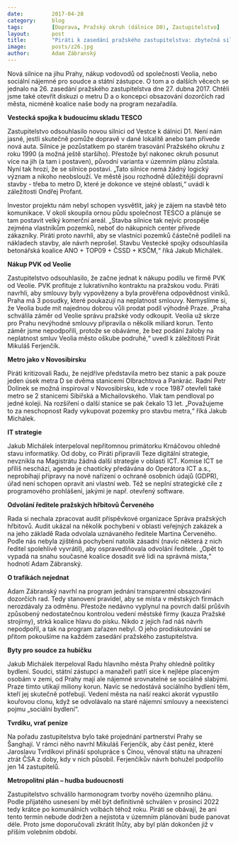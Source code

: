 ```yaml
---
date:         2017-04-28
category:     blog
tags:         [Doprava, Pražský okruh (dálnice D0), Zastupitelstvo]
layout:       post
title:        "Piráti k zasedání pražského zastupitelstva: zbytečná silnice za miliardy" 
image:        posts/z26.jpg
author:       Adam Zábranský
---
```


Nová silnice na jihu Prahy, nákup vodovodů od společnosti Veolia, nebo sociální nájemné pro soudce a státní zástupce. O tom a o dalších věcech se jednalo na 26. zasedání pražského zastupitelstva dne 27. dubna 2017. Chtěli jsme také otevřít diskuzi o metru D a o koncepci obsazování dozorčích rad města, nicméně koalice naše body na program nezařadila. 

**Vestecká spojka k budoucímu skladu TESCO**

Zastupitelstvo odsouhlasilo novou silnici od Vestce k dálnici D1. Není nám jasné, jestli skutečně pomůže dopravě v dané lokalitě anebo tam přivede nová auta. Silnice je pozůstatkem po starém trasování Pražského okruhu z roku 1990 (a možná ještě staršího). Přestože byl nakonec okruh posunut více na jih (a tam i postaven), původní varianta v územním plánu zůstala. Nyní tak hrozí, že se silnice postaví. „Tato silnice nemá žádný logický význam a nikoho neobslouží. Ve městě jsou rozhodně důležitější dopravní stavby - třeba to metro D, které je dokonce ve stejné oblasti,“ uvádí k záležitosti Ondřej Profant.

Investor projektu nám nebyl schopen vysvětlit, jaký je zájem na stavbě této komunikace. V okolí skoupila ornou půdu společnost TESCO a plánuje se tam postavit velký komerční areál. „Stavba silnice tak nejvíc prospěje zejména vlastníkům pozemků, neboť do nákupních center přivede zákazníky. Piráti proto navrhli, aby se vlastníci pozemků částečně podíleli na nákladech stavby, ale návrh neprošel. Stavbu Vestecké spojky odsouhlasila betonářská koalice ANO + TOP09 + ČSSD + KSČM,“ říká Jakub Michálek. 

**Nákup PVK od Veolie**

Zastupitelstvo odsouhlasilo, že začne jednat k nákupu podílu ve firmě PVK od Veolie. PVK profituje z lukrativního kontraktu na pražskou vodu. Piráti navrhli, aby smlouvy byly vypovězeny a byla prověřena odpovědnost viníků. Praha má 3 posudky, které poukazují na neplatnost smlouvy. Nemyslíme si, že Veolia bude mít najednou dobrou vůli prodat podíl výhodně Praze. „Praha schválila záměr od Veolie správu pražské vody odkoupit. Veolia už skrze pro Prahu nevýhodné smlouvy připravila o několik miliard korun. Tento záměr jsme nepodpořili, protože se obáváme, že bez podání žaloby na neplatnost smluv Veolia město oškube podruhé,“ uvedl k záležitosti Pirát Mikuláš Ferjenčík.

**Metro jako v Novosibirsku**

Piráti kritizovali Radu, že nejdříve představila metro bez stanic a pak pouze jeden úsek metra D se dvěma stanicemi Olbrachtova a Pankrác. Radní Petr Dolínek se možná inspiroval v Novosibirsku, kde v roce 1987 otevřeli také metro se 2 stanicemi Sibiřská a Michailovského. Vlak tam pendloval po jedné koleji. Na rozšíření o další stanice se pak čekalo 13 let. „Považujeme to za neschopnost Rady vykupovat pozemky pro stavbu metra,“ říká Jakub Michálek. 

**IT strategie**

Jakub Michálek interpeloval nepřítomnou primátorku Krnáčovou ohledně stavu informatiky. Od doby, co Piráti připravili Teze digitální strategie, nevznikla na Magistrátu žádná další strategie v oblasti ICT. Komise ICT se příliš neschází, agenda je chaoticky předávána do Operátora ICT a.s., neprobíhají přípravy na nové nařízení o ochraně osobních údajů (GDPR), úřad není schopen opravit ani vlastní web. Též se neplní strategické cíle z programového prohlášení, jakými je např. otevřený software. 

**Odvolání ředitele pražských hřbitovů Červeného**

Rada si nechala zpracovat audit příspěvkové organizace Správa pražských hřbitovů. Audit ukázal na několik pochybení v oblasti veřejných zakázek a na jeho základě Rada odvolala uznávaného ředitele Martina Červeného. Podle nás nebyla zjištěná pochybení natolik zásadní (navíc některá z nich ředitel spolehlivě vyvrátil), aby ospravedlňovala odvolání ředitele. „Opět to vypadá na snahu současné koalice dosadit své lidi na správná místa,“ hodnotí Adam Zábranský.

**O trafikách nejednat**

Adam Zábranský navrhl na program jednání transparentní obsazování dozorčích rad. Tedy stanovení pravidel, aby se místa v městských firmách nerozdávaly za odměnu. Přestože nedávno vyplynul na povrch další průšvih způsobený nedostatečnou kontrolou vedení městské firmy (kauza Pražské strojírny), strká koalice hlavu do písku. Nikdo z jejich řad náš návrh nepodpořil, a tak na program zařazen nebyl. O jeho prodiskutování se přitom pokoušíme na každém zasedání pražského zastupitelstva.

**Byty pro soudce za hubičku**

Jakub Michálek iterpeloval Radu hlavního města Prahy ohledně politiky bydlení. Soudci, státní zástupci a manažeři patří sice k nejlépe placeným osobám v zemi, od Prahy mají ale nájemné srovnatelné se sociálně slabými. Praze tímto utíkají miliony korun. Navíc se nedostává sociálního bydlení těm, kteří jej skutečně potřebují. Vedení města na naší reakci akorát vypustilo kouřovou clonu, když se odvolávalo na staré nájemní smlouvy a neexistenci pojmu „sociální bydlení“. 

**Tvrdíku, vrať peníze**

Na pořadu zastupitelstva bylo také projednání partnerství Prahy se Šanghají. V rámci něho navrhl Mikuláš Ferjenčík, aby část peněz, které Jaroslavu Tvrdíkovi přináší spolupráce s Čínou, věnoval státu na uhrazení ztrát ČSA z doby, kdy v nich působil. Ferjenčíkův návrh bohužel podpořilo jen 14 zastupitelů.

**Metropolitní plán – hudba budoucnosti**

Zastupitelstvo schválilo harmonogram tvorby nového územního plánu. Podle přijatého usnesení by měl být definitivně schválen v prosinci 2022 tedy krátce po komunálních volbách téhož roku. Piráti se obávají, že ani tento termín nebude dodržen a nejistota v územním plánování bude panovat déle. Proto jsme doporučovali zkrátit lhůty, aby byl plán dokončen již v příším volebním období.
